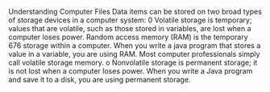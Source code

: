 Understanding Computer Files Data items can be stored on two broad types of storage devices in a computer system: 0 Volatile storage is temporary; values that are volatile, such as those stored in variables, are lost when a computer loses power. Random access memory (RAM) is the temporary 676 storage within a computer. When you write a java program that stores a value in a variable, you are using RAM. Most computer professionals simply call volatile storage memory.   o Nonvolatile storage is permanent storage; it is not lost when a computer loses power. When you write a Java program and save it to a disk, you are using permanent storage.
